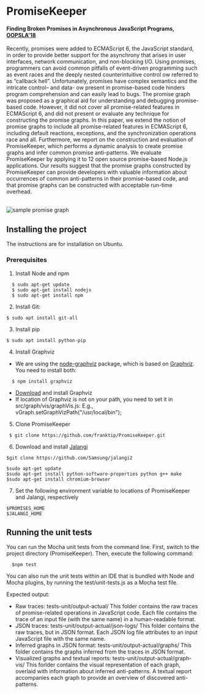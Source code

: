 # PromiseKeeper
#### Finding Broken Promises in Asynchronous JavaScript Programs, [OOPSLA'18](http://ece.ubc.ca/~saba/dl/promisekeeper.pdf)
Recently, promises were added to ECMAScript 6, the JavaScript standard, in order to provide better support for the asynchrony that arises in user interfaces, network communication, and non-blocking I/O. Using promises, programmers can avoid common pitfalls of event-driven programming such as event races and the deeply nested counterintuitive control ow referred to as “callback hell”. Unfortunately, promises have complex semantics and the intricate control– and data- ow present in promise-based code hinders program comprehension and can easily lead to bugs. The promise graph was proposed as a graphical aid for understanding and debugging promise-based code. However, it did not cover all promise-related features in ECMAScript 6, and did not present or evaluate any technique for constructing the promise graphs. 
In this paper, we extend the notion of promise graphs to include all promise-related features in ECMAScript 6, including default reactions, exceptions, and the synchronization operations race and all. Furthermore, we report on the construction and evaluation of PromiseKeeper, which performs a dynamic analysis to create promise graphs and infer common promise anti-patterns. We evaluate PromiseKeeper by applying it to 12 open source promise-based Node.js applications. Our results suggest that the promise graphs constructed by PromiseKeeper can provide developers with valuable information about occurrences of common anti-patterns in their promise-based code, and that promise graphs can be constructed with acceptable run-time overhead.
<br /><br />

![sample promise graph](https://imgur.com/a/OpI8AH0)

## Installing the project
The instructions are for installation on Ubuntu.

### Prerequisites
1) Install Node and npm<br />

```
  $ sudo apt-get update
  $ sudo apt-get install nodejs
  $ sudo apt-get install npm
```

2) Install Git:
```
$ sudo apt install git-all
```

3) Install pip
```
$ sudo apt install python-pip
```

4) Install Graphviz<br />
- We are using the [node-graphviz](https://github.com/glejeune/node-graphviz) package, which is based on [Graphviz](http://www.graphviz.org). You need to install both:

```
  $ npm install graphviz
```

- [Download](http://www.graphviz.org/Download.php) and install Graphviz
- If location of Graphviz is not on your path, you need to set it in src/graph/vis/graphVis.js:  E.g., vGraph.setGraphVizPath("/usr/local/bin");
    
5) Clone PromiseKeeper<br />

```
 $ git clone https://github.com/franktip/PromiseKeeper.git
```

6) Download and install [Jalangi](https://github.com/Samsung/jalangi2)

```
$git clone https://github.com/Samsung/jalangi2

$sudo apt-get update
$sudo apt-get install python-software-properties python g++ make
$sudo apt-get install chromium-browser
```

7) Set the following environment variable to locations of PromiseKeeper and Jalangi, respectively
```
$PROMISES_HOME
$JALANGI_HOME
```

## Running the unit tests
You can run the Mocha unit tests from the command line. First, switch to the project directory (PromiseKeeper). Then, execute the following command:
```
  $npm test
```

You can also run the unit tests within an IDE that is bundled with Node and Mocha plugins, by running the test/unit-tests.js as a Mocha test file.

Expected output:

- Raw traces: tests-unit/output-actual/
This folder contains the raw traces of promise-related operations in JavaScript code. Each file contains the trace of an input file (with the same name) in a human-readable format.
- JSON traces: tests-unit/output-actual/json-logs/
This folder contains the raw traces, but in JSON format. Each JSON log file attributes to an input JavaScript file with the same name.
- Inferred graphs in JSON format: tests-unit/output-actual/graphs/
This folder contains the graphs inferred from the traces in JSON format.
- Visualized graphs and textual reports: tests-unit/output-actual/graph-vis/
This forlder contains the visual representation of each graph, overlaid with information about inferred anti-patterns. A textual report accompanies each graph to provide an overview of discovered anti-patterns.

